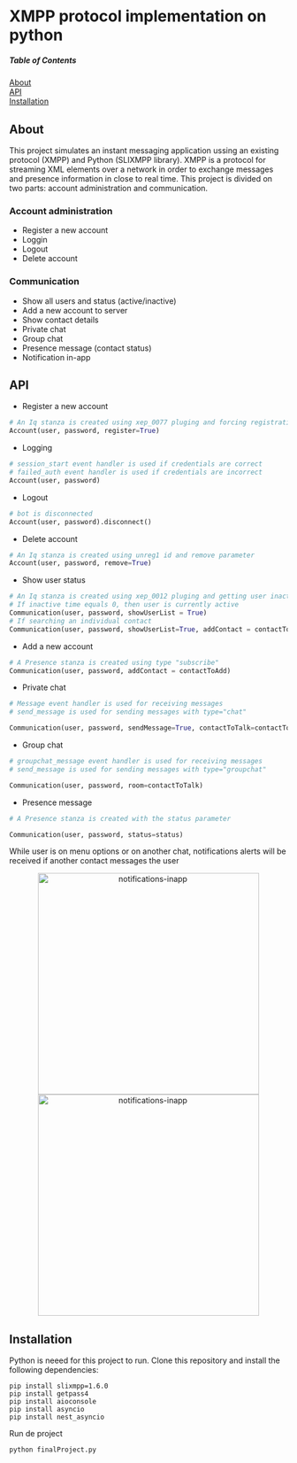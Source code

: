 # XMPP protocol implementation on python

##### Table of Contents  
[About](#about)  
[API](#api)  
[Installation](#installation) 


## About
This project simulates an instant messaging application ussing an existing protocol (XMPP) and Python (SLIXMPP library). XMPP is a protocol for streaming XML elements over a network in order to exchange messages and presence information in close to real time. This project is divided on two parts: account administration and communication.

### Account administration
* Register a new account
* Loggin
* Logout
* Delete account

### Communication
* Show all users and status (active/inactive)
* Add a new account to server
* Show contact details
* Private chat
* Group chat
* Presence message (contact status)
* Notification in-app

## API

* Register a new account
```python
# An Iq stanza is created using xep_0077 pluging and forcing registration
Account(user, password, register=True)
```

* Logging
```python
# session_start event handler is used if credentials are correct
# failed_auth event handler is used if credentials are incorrect
Account(user, password)
```

* Logout
```python
# bot is disconnected
Account(user, password).disconnect()
```

* Delete account
```python
# An Iq stanza is created using unreg1 id and remove parameter
Account(user, password, remove=True)
```

* Show user status
```python
# An Iq stanza is created using xep_0012 pluging and getting user inactive time
# If inactive time equals 0, then user is currently active
Communication(user, password, showUserList = True)
# If searching an individual contact
Communication(user, password, showUserList=True, addContact = contactToSearch)
```

* Add a new account
```python
# A Presence stanza is created using type "subscribe"
Communication(user, password, addContact = contactToAdd)
```

* Private chat
```python
# Message event handler is used for receiving messages
# send_message is used for sending messages with type="chat"

Communication(user, password, sendMessage=True, contactToTalk=contactToTalk)
```

* Group chat
```python
# groupchat_message event handler is used for receiving messages
# send_message is used for sending messages with type="groupchat"

Communication(user, password, room=contactToTalk)
```

* Presence message
```python
# A Presence stanza is created with the status parameter

Communication(user, password, status=status)
```

While user is on menu options or on another chat, notifications alerts will be received if another contact messages the user
<div align="center">
<img width="400" height="400" src="https://user-images.githubusercontent.com/28350445/184571651-d5aa180c-cf0e-4f75-bb76-545c90ab540f.png" alt="notifications-inapp" />
<img width="400" height="400" src="https://user-images.githubusercontent.com/28350445/184571972-786c1b51-f493-412c-85c0-deeeb5be9a60.png" alt="notifications-inapp" />
</div>


## Installation
Python is neeed for this project to run. Clone this repository and install the following dependencies:
```
pip install slixmpp=1.6.0
pip install getpass4
pip install aioconsole
pip install asyncio
pip install nest_asyncio
```
Run de project
```
python finalProject.py
```
